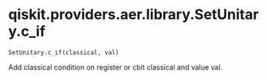 # qiskit.providers.aer.library.SetUnitary.c\_if

`SetUnitary.c_if(classical, val)`

Add classical condition on register or cbit classical and value val.
